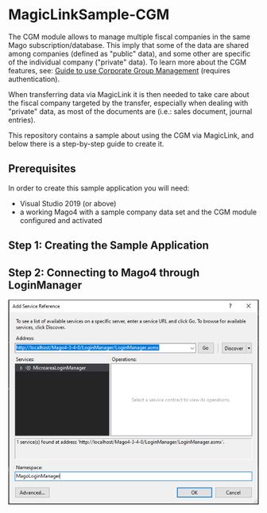 # MagicLinkSample-CGM
The CGM module allows to manage multiple fiscal companies in the same Mago subscription/database.
This imply that some of the data are shared among companies (defined as "public" data), and some other are specific of the individual company ("private" data). 
To learn more about the CGM features, see: [Guide to use Corporate Group Management](http://www.microarea.it/MicroareaHelpCenter/Walkthrough-M4-CGM.ashx) (requires authentication).

When transferring data via MagicLink it is then needed to take care about the fiscal company targeted by the transfer, especially when dealing with "private" data, as most of the documents are (i.e.: sales document, journal entries).

This repository contains a sample about using the CGM via MagicLink, and below there is a step-by-step guide to create it.

## Prerequisites

In order to create this sample application you will need:
* Visual Studio 2019 (or above)
* a working Mago4 with a sample company data set and the CGM module configured and activated

## Step 1: Creating the Sample Application

## Step 2: Connecting to Mago4 through LoginManager
![Screenshot](https://github.com/Microarea/MagicLinkSample-CGM/blob/main/screenshots/ServiceReference1.png)
